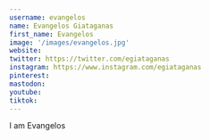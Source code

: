 ```yaml
---
username: evangelos
name: Evangelos Giataganas
first_name: Evangelos
image: '/images/evangelos.jpg'
website:
twitter: https://twitter.com/egiataganas
instagram: https://www.instagram.com/egiataganas
pinterest:
mastodon:
youtube:
tiktok:
---
```

I am Evangelos
